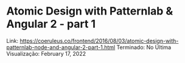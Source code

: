 # Atomic Design with Patternlab & Angular 2 - part 1

Link: https://coeruleus.co/frontend/2016/08/03/atomic-design-with-patternlab-node-and-angular-2-part-1.html
Terminado: No
Última Visualização: February 17, 2022